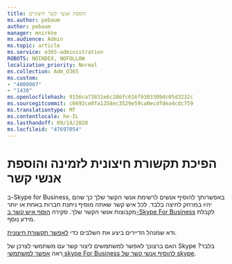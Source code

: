 ```yaml
---
title: הוספת אנשי קשר חיצוניים
ms.author: pebaum
author: pebaum
manager: mnirkhe
ms.audience: Admin
ms.topic: article
ms.service: o365-administration
ROBOTS: NOINDEX, NOFOLLOW
localization_priority: Normal
ms.collection: Adm_O365
ms.custom:
- "4000007"
- "1430"
ms.openlocfilehash: 9156ca73831e6c286fc616f9303309dc05d3232c
ms.sourcegitcommit: c6692ce0fa1358ec3529e59ca0ecdfdea4cdc759
ms.translationtype: MT
ms.contentlocale: he-IL
ms.lasthandoff: 09/14/2020
ms.locfileid: "47697054"
---
```

# <a name="enable-external-communications-and-add-contacts"></a>הפיכת תקשורת חיצונית לזמינה והוספת אנשי קשר

ב-Skype for Business, באפשרותך להוסיף אנשים לרשימת אנשי הקשר שלך כך שהם יהיו במרחק לחיצה בלבד. לכל איש קשר שאתה מוסיף ניתנת חברות באחת או יותר מקבוצות אנשי הקשר שלך. סקירה [הוסף איש קשר ב-Skype For Business](https://support.office.com/article/add-a-contact-in-skype-for-business-89338023-2adf-4f5c-90b6-f8b6f72fadd1) לקבלת מידע נוסף. 

ודא שמנהל הדיירים ביצע את השלבים כדי [לאפשר תקשורת חיצונית](https://docs.microsoft.com/skypeforbusiness/set-up-skype-for-business-online/allow-users-to-contact-external-skype-for-business-users).

האם ברצונך לאפשר למשתמשים ליצור קשר עם משתמשי לצרכן של Skype בלבד? ראה [אפשר למשתמשי skype For Business להוסיף אנשי קשר של skype](https://docs.microsoft.com/skypeforbusiness/set-up-skype-for-business-online/let-skype-for-business-users-add-skype-contacts). 